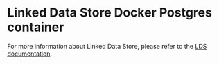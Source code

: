 # Linked Data Store Docker Postgres container

For more information about Linked Data Store, please refer to the [LDS documentation](https://github.com/statisticsnorway/linked-data-store-documentation).
